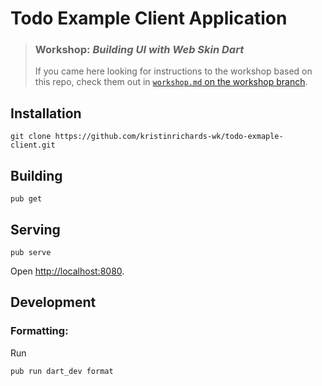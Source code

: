 # Todo Example Client Application

> ### Workshop: _Building UI with Web Skin Dart_
> 
> If you came here looking for instructions to the workshop based on this repo, check them out in [`workshop.md` on the workshop branch](https://github.com/Workiva/todo-example-client/blob/ui-workshop/start/workshop.md).

## Installation
```
git clone https://github.com/kristinrichards-wk/todo-exmaple-client.git
```

## Building
```
pub get
```

## Serving
```
pub serve
```

Open [http://localhost:8080](http://localhost:8080).

## Development

### Formatting:
Run
```
pub run dart_dev format
```
